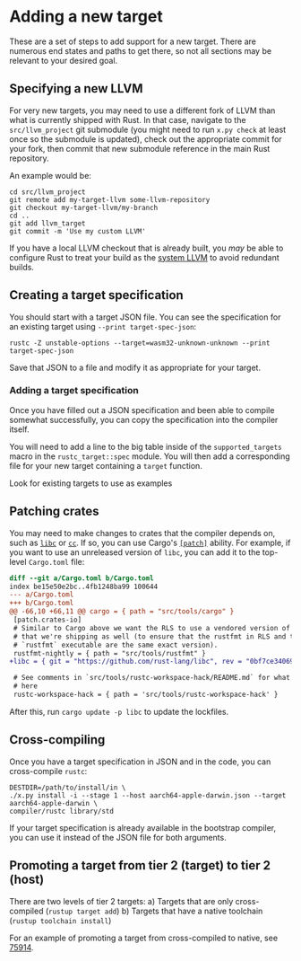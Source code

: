 # Adding a new target

These are a set of steps to add support for a new target. There are
numerous end states and paths to get there, so not all sections may be
relevant to your desired goal.

## Specifying a new LLVM

For very new targets, you may need to use a different fork of LLVM
than what is currently shipped with Rust. In that case, navigate to
the `src/llvm_project` git submodule (you might need to run `x.py
check` at least once so the submodule is updated), check out the
appropriate commit for your fork, then commit that new submodule
reference in the main Rust repository.

An example would be:

```
cd src/llvm_project
git remote add my-target-llvm some-llvm-repository
git checkout my-target-llvm/my-branch
cd ..
git add llvm_target
git commit -m 'Use my custom LLVM'
```

If you have a local LLVM checkout that is already built, you *may* be
able to configure Rust to treat your build as the [system
LLVM][sysllvm] to avoid redundant builds.

[sysllvm]: ./suggested.md#building-with-system-llvm

## Creating a target specification

You should start with a target JSON file. You can see the specification
for an existing target using `--print target-spec-json`:

```
rustc -Z unstable-options --target=wasm32-unknown-unknown --print target-spec-json
```

Save that JSON to a file and modify it as appropriate for your target.

### Adding a target specification

Once you have filled out a JSON specification and been able to compile
somewhat successfully, you can copy the specification into the
compiler itself.

You will need to add a line to the big table inside of the
`supported_targets` macro in the `rustc_target::spec` module. You
will then add a corresponding file for your new target containing a
`target` function.

Look for existing targets to use as examples

## Patching crates

You may need to make changes to crates that the compiler depends on,
such as [`libc`][] or [`cc`][]. If so, you can use Cargo's
[`[patch]`][patch] ability. For example, if you want to use an
unreleased version of `libc`, you can add it to the top-level
`Cargo.toml` file:

```diff
diff --git a/Cargo.toml b/Cargo.toml
index be15e50e2bc..4fb1248ba99 100644
--- a/Cargo.toml
+++ b/Cargo.toml
@@ -66,10 +66,11 @@ cargo = { path = "src/tools/cargo" }
 [patch.crates-io]
 # Similar to Cargo above we want the RLS to use a vendored version of `rustfmt`
 # that we're shipping as well (to ensure that the rustfmt in RLS and the
 # `rustfmt` executable are the same exact version).
 rustfmt-nightly = { path = "src/tools/rustfmt" }
+libc = { git = "https://github.com/rust-lang/libc", rev = "0bf7ce340699dcbacabdf5f16a242d2219a49ee0" }

 # See comments in `src/tools/rustc-workspace-hack/README.md` for what's going on
 # here
 rustc-workspace-hack = { path = 'src/tools/rustc-workspace-hack' }
```

After this, run `cargo update -p libc` to update the lockfiles.

[`libc`]: https://crates.io/crates/libc
[`cc`]: https://crates.io/crates/cc
[patch]: https://doc.rust-lang.org/stable/cargo/reference/overriding-dependencies.html#the-patch-section

## Cross-compiling

Once you have a target specification in JSON and in the code, you can
cross-compile `rustc`:

```
DESTDIR=/path/to/install/in \
./x.py install -i --stage 1 --host aarch64-apple-darwin.json --target aarch64-apple-darwin \
compiler/rustc library/std
```

If your target specification is already available in the bootstrap
compiler, you can use it instead of the JSON file for both arguments.

## Promoting a target from tier 2 (target) to tier 2 (host)

There are two levels of tier 2 targets:
a) Targets that are only cross-compiled (`rustup target add`)
b) Targets that have a native toolchain (`rustup toolchain install`)

For an example of promoting a target from cross-compiled to native,
see [75914](https://github.com/rust-lang/rust/pull/75914).
